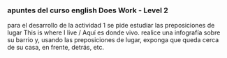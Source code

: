 ### apuntes del curso english Does Work - Level 2
para el desarrollo de la actividad 1 se pide estudiar las preposiciones de lugar This is where I live / Aquí es donde vivo. 
realice una infografía sobre su barrio y, usando las preposiciones de lugar, exponga que queda cerca de su casa, en frente, detrás, etc.